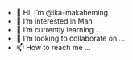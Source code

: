 - 👋 Hi, I’m @ika-makaheming
- 👀 I’m interested in Man
- 🌱 I’m currently learning ...
- 💞️ I’m looking to collaborate on ...
- 📫 How to reach me ...

<!---
ika-makaheming/ika-makaheming is a ✨ special ✨ repository because its `README.md` (this file) appears on your GitHub profile.
You can click the Preview link to take a look at your changes.
--->
